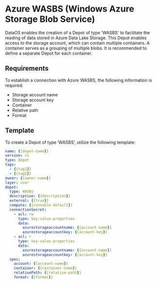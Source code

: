 # Azure WASBS (Windows Azure Storage Blob Service)

DataOS enables the creation of a Depot of type 'WASBS' to facilitate the reading of data stored in Azure Data Lake Storage. This Depot enables access to the storage account, which can contain multiple containers. A container serves as a grouping of multiple blobs. It is recommended to define a separate Depot for each container.

## Requirements

To establish a connection with Azure WASBS, the following information is required:

- Storage account name
- Storage account key
- Container
- Relative path
- Format

## Template

To create a Depot of type ‘WASBS‘, utilize the following template:

```yaml
name: {{depot-name}}
version: v1
type: depot
tags:
  - {{tag1}}
  - {{tag2}}
owner: {{owner-name}}
layer: user
depot:
  type: WASBS                                      
  description: {{description}}
  external: {{true}}
  compute: {{runnable-default}}
  connectionSecret:                                 
    - acl: rw
      type: key-value-properties
      data:
        azurestorageaccountname: {{account-name}}
        azurestorageaccountkey: {{account-key}}
    - acl: r
      type: key-value-properties
      data:
        azurestorageaccountname: {{account-name}}
        azurestorageaccountkey: {{account-key}}
  spec:                                          
    account: {{account-name}}
    container: {{container-name}}
    relativePath: {{relative-path}}
    format: {{format}}
```
